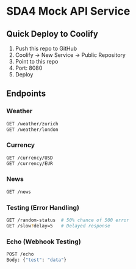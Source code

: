 # SDA4 Mock API Service

## Quick Deploy to Coolify
1. Push this repo to GitHub
2. Coolify → New Service → Public Repository
3. Point to this repo
4. Port: 8080
5. Deploy

## Endpoints

### Weather
```bash
GET /weather/zurich
GET /weather/london
```

### Currency
```bash
GET /currency/USD
GET /currency/EUR
```

### News
```bash
GET /news
```

### Testing (Error Handling)
```bash
GET /random-status  # 50% chance of 500 error
GET /slow?delay=5   # Delayed response
```

### Echo (Webhook Testing)
```bash
POST /echo
Body: {"test": "data"}
```
